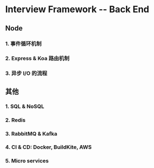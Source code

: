 # Interview Framework -- Back End

## Node

### 1. 事件循环机制

### 2. Express & Koa 路由机制

### 3. 异步 I/O 的流程

## 其他

### 1. SQL & NoSQL

### 2. Redis

### 3. RabbitMQ & Kafka

### 4. CI & CD: Docker, BuildKite, AWS

### 5. Micro services
